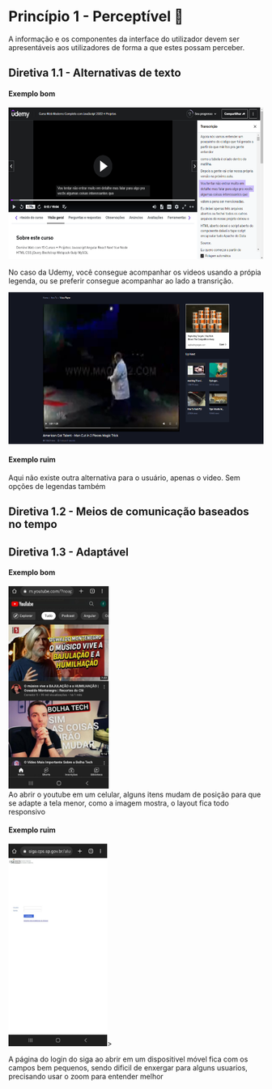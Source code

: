# Princípio 1 - Perceptível 👀

A informação e os componentes da interface do utilizador devem ser apresentáveis aos utilizadores de forma a que estes possam perceber.

## Diretiva 1.1 - Alternativas de texto
 <h4>Exemplo bom</h4>

<img src="./images/1.1 - bom.png" height="300">

No caso da Udemy, você consegue acompanhar os videos usando a própia legenda, ou se preferir consegue acompanhar ao lado a transrição.

<img src="./images/1.1 - ruim.png" height="300">

#### Exemplo ruim

Aqui não existe outra alternativa para o usuário, apenas o video. Sem opções de legendas também

## Diretiva 1.2 - Meios de comunicação baseados no tempo

## Diretiva 1.3 - Adaptável

#### Exemplo bom
<img src="./images/1.3 - bom.jpg"  height="400">
</br>
Ao abrir o youtube em um celular, alguns itens mudam de posição para que se adapte a tela menor, como a imagem mostra, o layout fica todo responsivo

#### Exemplo ruim
<img src="./images/1.3 - ruim.jpg" height="400">>

A página do login do siga ao abrir em um dispositivel móvel fica com os campos bem pequenos, sendo dificil de enxergar para alguns usuarios, precisando usar o zoom para entender melhor

